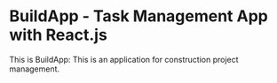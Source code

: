 # BuildApp - Task Management App with React.js 

This is BuildApp:
This is an application for construction project management.

   
